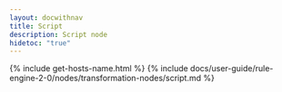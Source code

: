 ```yaml
---
layout: docwithnav
title: Script
description: Script node
hidetoc: "true"
---
```


{% include get-hosts-name.html %}
{% include docs/user-guide/rule-engine-2-0/nodes/transformation-nodes/script.md %}
